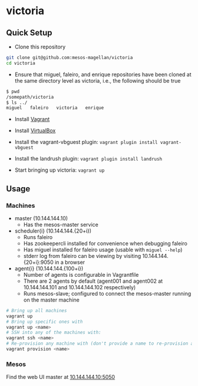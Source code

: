 # victoria

## Quick Setup

* Clone this repository
```bash
git clone git@github.com:mesos-magellan/victoria
cd victoria
```
* Ensure that miguel, faleiro, and enrique repositories have been cloned
at the same directory level as victoria, i.e., the following should be true
```bash
$ pwd
/somepath/victoria
$ ls ../
miguel   faleiro   victoria   enrique
```
* Install [Vagrant](https://www.vagrantup.com/downloads.html)
* Install [VirtualBox](https://www.virtualbox.org/wiki/Downloads)
* Install the vagrant-vbguest plugin: `vagrant plugin install vagrant-vbguest`
* Install the landrush plugin: `vagrant plugin install landrush`

* Start bringing up victoria: `vagrant up`

## Usage

### Machines

* master (10.144.144.10)
   * Has the mesos-master service
* scheduler{i} (10.144.144.{20+i})
   * Runs faleiro
   * Has zookeepercli installed for convenience when debugging faleiro
   * Has miguel installed for faleiro usage (usable with `miguel --help`)
   * stderr log from faleiro can be viewing by visiting 10.144.144.{20+i}:9050 in a browser
* agent{i} (10.144.144.{100+i})
   * Number of agents is configurable in Vagrantfile
   * There are 2 agents by default (agent001 and agent002 at 10.144.144.101 and 10.144.144.102 respectively)
   * Runs mesos-slave; configured to connect the mesos-master running on the master machine


```bash
# Bring up all machines
vagrant up
# Bring up specific ones with
vagrant up <name>
# SSH into any of the machines with:
vagrant ssh <name>
# Re-provision any machine with (don't provide a name to re-provision all)
vagrant provision <name>
```

### Mesos

Find the web UI master at [10.144.144.10:5050](http://10.144.144.10:5050)
